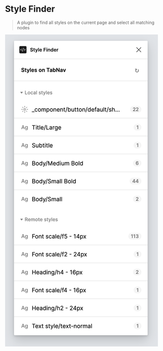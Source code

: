 # Style Finder
> A plugin to find all styles on the current page and select all matching nodes
> 
![Screenshot of the plugin](assets/screenshot@2x.png)